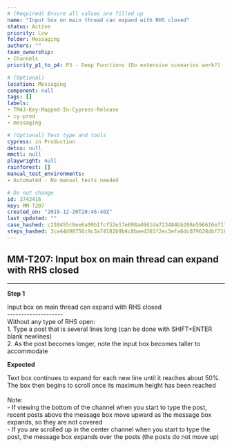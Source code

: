 ```yaml
---
# (Required) Ensure all values are filled up
name: "Input box on main thread can expand with RHS closed"
status: Active
priority: Low
folder: Messaging
authors: ""
team_ownership: 
- Channels
priority_p1_to_p4: P3 - Deep Functions (Do extensive scenarios work?)

# (Optional)
location: Messaging
component: null
tags: []
labels: 
- TM4J-Key-Mapped-In-Cypress-Release
- cy-prod
- messaging

# (Optional) Test type and tools
cypress: in Production
detox: null
mmctl: null
playwright: null
rainforest: []
manual_test_environments: 
- Automated - No manual tests needed

# Do not change
id: 3742416
key: MM-T207
created_on: "2019-12-20T20:46:40Z"
last_updated: ""
case_hashed: c210455c8ee6a99b1fcf52e17e698ad661da723484bb208e596616e71721d6c4de8048f7f6c376b0d8253e7404d4d890
steps_hashed: 3ca44d98756c9c3a74182b9b4c8baed361f2ec3efa6dc079628dbf716307f814e421131512bd121f8e71500be180a5f8
---
```


<!-- (Auto-generated) Based on frontmatter's "key" and "name" -->

## MM-T207: Input box on main thread can expand with RHS closed

---

**Step 1**

Input box on main thread can expand with RHS closed\
\--------------------\
Without any type of RHS open:\
1\. Type a post that is several lines long (can be done with SHIFT+ENTER blank newlines)\
2\. As the post becomes longer, note the input box becomes taller to accommodate

**Expected**

Text box continues to expand for each new line until it reaches about 50%. The box then begins to scroll once its maximum height has been reached\
\
Note:\
\- If viewing the bottom of the channel when you start to type the post, recent posts above the message box move upward as the message box expands, so they are not covered\
\- If you are scrolled up in the center channel when you start to type the post, the message box expands over the posts (the posts do not move up)
